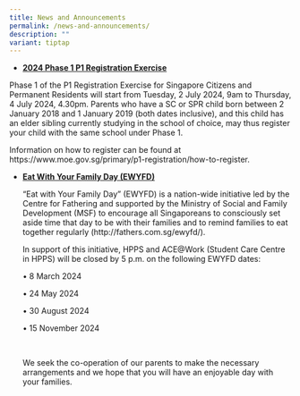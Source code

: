 ```yaml
---
title: News and Announcements
permalink: /news-and-announcements/
description: ""
variant: tiptap
---
```

<ul data-tight="true" class="tight">
<li>
<p><strong><u>2024 Phase 1 P1 Registration Exercise</u></strong>
</p>
</li>
</ul>
<p>Phase 1 of the P1 Registration Exercise for Singapore Citizens and Permanent
Residents will start from Tuesday, 2 July 2024, 9am to Thursday, 4 July
2024, 4.30pm. Parents who have a SC or SPR child born between 2 January
2018 and 1 January 2019 (both dates inclusive), and this child has an elder
sibling currently studying in the school of choice, may thus register your
child with the same school under Phase 1.</p>
<p>Information on how to register can be found at <a rel="noopener noreferrer nofollow" target="_blank">https://www.moe.gov.sg/primary/p1-registration/how-to-register.</a>
</p>
<p></p>
<ul data-tight="true" class="tight">
<li>
<p><strong><u>Eat With Your Family Day (EWYFD) </u></strong>
</p>
<p>“Eat with Your Family Day” (EWYFD) is a nation-wide initiative led by
the Centre for Fathering and supported by the Ministry of Social and Family
Development (MSF) to encourage all Singaporeans to consciously set aside
time that day to be with their families and to remind families to eat together
regularly (<a rel="noopener noreferrer nofollow" target="_blank">http://fathers.com.sg/ewyfd/</a>).</p>
<p>In support of this initiative, HPPS and ACE@Work (Student Care Centre
in HPPS) will be closed by 5 p.m. on the following EWYFD dates:</p>
<p>• 8 March 2024</p>
<p>• 24 May 2024</p>
<p>• 30 August 2024</p>
<p>• 15 November 2024</p>
<p>&nbsp;</p>
<p>We seek the co-operation of our parents to make the necessary arrangements
and we hope that you will have an enjoyable day with your families.</p>
</li>
</ul>
<p></p>